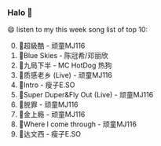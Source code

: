 

### Halo 👋

😄 listen to my this week song list of top 10:

0. 🌈超級酷 - 顽童MJ116
1. 🌈Blue Skies - 陈冠希/邓丽欣
2. 🌈九局下半 - MC HotDog 热狗
3. 🌈质感老乡 (Live) - 顽童MJ116
4. 🌈Intro - 瘦子E.SO
5. 🌈Super Duper&Fly Out (Live) - 顽童MJ116
6. 🌈脱罪 - 顽童MJ116
7. 🌈金上瘾 - 顽童MJ116
8. 🌈Where l come through - 顽童MJ116
9. 🌈达文西 - 瘦子E.SO

